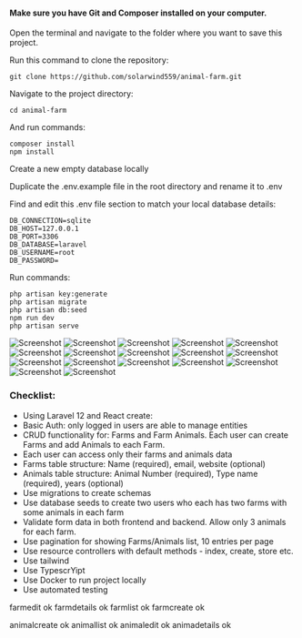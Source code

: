 #### Make sure you have Git and Composer installed on your computer.

Open the terminal and navigate to the folder where you want to save this project.

Run this command to clone the repository:
```
git clone https://github.com/solarwind559/animal-farm.git
```
Navigate to the project directory:
```
cd animal-farm
```
And run commands:
```
composer install
npm install
```
Create a new empty database locally 

Duplicate the .env.example file in the root directory and rename it to .env

Find and edit this .env file section to match your local database details:
```
DB_CONNECTION=sqlite
DB_HOST=127.0.0.1
DB_PORT=3306
DB_DATABASE=laravel
DB_USERNAME=root
DB_PASSWORD=
```

Run commands:
```
php artisan key:generate
php artisan migrate
php artisan db:seed
npm run dev
php artisan serve
```


![Screenshot](screenshots/0001.png) 
![Screenshot](screenshots/0002.png) 
![Screenshot](screenshots/0003.png) 
![Screenshot](screenshots/0004.png) 
![Screenshot](screenshots/0005.png) 
![Screenshot](screenshots/0006.png) 
![Screenshot](screenshots/0007.png) 
![Screenshot](screenshots/0008.png) 
![Screenshot](screenshots/0009.png) 
![Screenshot](screenshots/0010.png) 
![Screenshot](screenshots/00101.png) 
![Screenshot](screenshots/0011.png) 
![Screenshot](screenshots/0012.png) 
![Screenshot](screenshots/0013.png) 
![Screenshot](screenshots/0014.png) 
![Screenshot](screenshots/0015.png) 
![Screenshot](screenshots/0016.png)


### Checklist:

* Using Laravel 12 and React create:
* Basic Auth: only logged in users are able to manage entities
* CRUD functionality for: Farms and Farm Animals. Each user can create Farms and add Animals to each Farm.
* Each user can access only their farms and animals data
* Farms table structure: Name (required), email, website (optional)
* Animals table structure: Animal Number (required), Type name (required), years (optional)
* Use migrations to create schemas
* Use database seeds to create two users who each has two farms with some animals in each farm
* Validate form data in both frontend and backend. Allow only 3 animals for each farm.
* Use pagination for showing Farms/Animals list, 10 entries per page
* Use resource controllers with default methods - index, create, store etc.
* Use tailwind
* Use TypescrYipt
* Use Docker to run project locally
* Use automated testing


farmedit ok
farmdetails ok
farmlist ok
farmcreate ok

animalcreate ok
animallist ok
animaledit ok
animadetails ok
